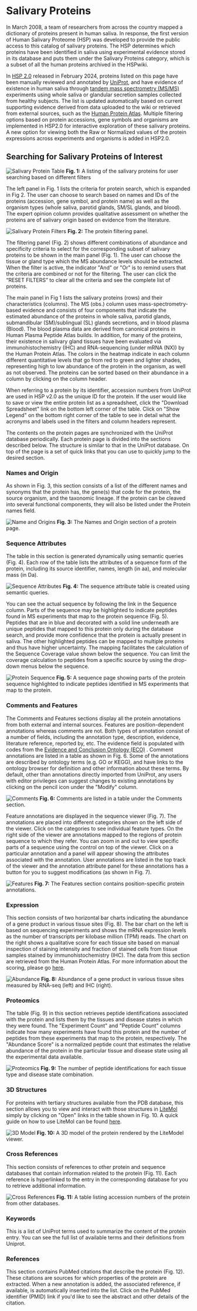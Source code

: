 # Salivary Proteins

In March 2008, a team of researchers from across the country mapped a dictionary of proteins present in human saliva. In response, the first version of Human Salivary Proteome (HSP) was developed to provide the public access to this catalog of salivary proteins. The HSP determines which proteins have been identified in saliva using experimental evidence stored in its database and puts them under the Salivary Proteins category, which is a subset of all the human proteins archived in the HSPwiki.

In [HSP 2.0](https://www.salivaryproteome.org/about) released in February 2024, proteins listed on this page have been manually reviewed and annotated by [UniProt](https://www.uniprot.org/), and have evidence of existence in human saliva through [tandem mass spectrometry (MS/MS)](https://en.wikipedia.org/wiki/Tandem_mass_spectrometry) experiments using whole saliva or glandular secretion samples collected from healthy subjects. The list is updated automatically based on current supporting evidence derived from data uploaded to the wiki or retrieved from external sources, such as the [Human Protein Atlas](https://www.proteinatlas.org/). Multiple filtering options based on protein accessions, gene symbols and organisms are implemented in HSP2.0 for interactive exploration of these salivary proteins. A new option for viewing both the Raw or Normalized values of the protein expressions across experiments and organisms is added in HSP2.0.

## Searching for Salivary Proteins of Interest

![Salivary Protein Table](./img/salivary-proteins/salivary-proteins-table.png)
**Fig. 1:** A listing of the salivary proteins for user searching based on different filters

The left panel in Fig. 1 lists the criteria for protein search, which is expanded in Fig 2. The user can choose to search based on names and IDs of the proteins (accession, gene symbol, and protein name) as well as the organism types (whole saliva, parotid glands, SM/SL glands, and blood). The expert opinion column provides qualitative assessment on whether the proteins are of salivary origin based on evidence from the literature.

![Salivary Protein Filters](./img/salivary-proteins/salivary-proteins-filter.png)
**Fig. 2:** The protein filtering panel.

The filtering panel (Fig. 2) shows different combinations of abundance and specificity criteria to select for the corresponding subset of salivary proteins to be shown in the main panel (Fig. 1). The user can choose the tissue or gland type which the MS abundance levels should be extracted. When the filter is active, the indicator "And" or "Or" is to remind users that the criteria are combined or not for the filtering. The user can click the “RESET FILTERS” to clear all the criteria and see the complete list of proteins.

The main panel in Fig 1 lists the salivary proteins (rows) and their characteristics (columns). The MS (obs.) column uses mass-spectrometry-based evidence and consists of four components that indicate the estimated abundance of the proteins in whole saliva, parotid glands, submandibular (SM)/sublingual (SL) glands secretions, and in blood plasma (Blood). The blood plasma data are derived from canonical proteins in Human Plasma Peptide Atlas builds. In addition, for many of the proteins, their existence in salivary gland tissues have been evaluated via immunohistochemistry (IHC) and RNA-sequencing (under mRNA (NX)) by the Human Protein Atlas. The colors in the heatmap indicate in each column different quantitative levels that go from red to green and lighter shades, representing high to low abundance of the protein in the organism, as well as not observed. The proteins can be sorted based on their abundance in a column by clicking on the column header.

When referring to a protein by its identifier, accession numbers from UniProt are used in HSP v2.0 as the unique ID for the protein. If the user would like to save or view the entire protein list as a spreadsheet, click the "Download Spreadsheet" link on the bottom left corner of the table. Click on "Show Legend" on the bottom right corner of the table to see in detail what the acronyms and labels used in the filters and column headers represent.

The contents on the protein pages are synchronized with the UniProt database periodically. Each protein page is divided into the sections described below. The structure is similar to that in the UniProt database. On top of the page is a set of quick links that you can use to quickly jump to the desired section.

### Names and Origin

As shown in Fig. 3, this section consists of a list of the different names and synonyms that the protein has, the gene(s) that code for the protein, the source organism, and the taxonomic lineage. If the protein can be cleaved into several functional components, they will also be listed under the Protein names field.

![Name and Origins](./img/salivary-proteins/name-and-orgins.png)
**Fig. 3:** The Names and Origin section of a protein page.

### Sequence Attributes

The table in this section is generated dynamically using semantic queries (Fig. 4). Each row of the table lists the attributes of a sequence form of the protein, including its source identifier, names, length (in aa), and molecular mass (in Da).

![Sequence Attributes](./img/salivary-proteins/sequence-attributes.png)
**Fig. 4:** The sequence attribute table is created using semantic queries.

You can see the actual sequence by following the link in the Sequence column. Parts of the sequence may be highlighted to indicate peptides found in MS experiments that map to the protein sequence (Fig. 5). Peptides that are in blue and decorated with a solid line underneath are unique peptides that mapped to this protein only during the database search, and provide more confidence that the protein is actually present in saliva. The other highlighted peptides can be mapped to multiple proteins and thus have higher uncertainty. The mapping facilitates the calculation of the Sequence Coverage value shown below the sequence. You can limit the coverage calculation to peptides from a specific source by using the drop-down menus below the sequence.

![Protein Sequence](./img/salivary-proteins/protein-sequence.png)
**Fig. 5:** A sequence page showing parts of the protein sequence highlighted to indicate peptides identified in MS experiments that map to the protein.

### Comments and Features

The Comments and Features sections display all the protein annotations from both external and internal sources. Features are position-dependent annotations whereas comments are not. Both types of annotation consist of a number of fields, including the annotation type, description, evidence, literature reference, reported by, etc. The evidence field is populated with codes from the [Evidence and Conclusion Ontology (ECO)](http://www.evidenceontology.org/) . Comment annotations are listed in a table as shown in Fig. 6. Some of the annotations are described by ontology terms (e.g. GO or KEGG), and have links to the ontology browser for definition and other information about these terms. By default, other than annotations directly imported from UniProt, any users with editor privileges can suggest changes to existing annotations by clicking on the pencil icon under the "Modify" column.

![Comments](./img/salivary-proteins/comments.png)
**Fig. 6:** Comments are listed in a table under the Comments section.

Feature annotations are displayed in the sequence viewer (Fig. 7). The annotations are placed into different categories shown on the left side of the viewer. Click on the categories to see individual feature types. On the right side of the viewer are annotations mapped to the regions of protein sequence to which they refer. You can zoom in and out to view specific parts of a sequence using the control on top of the viewer. Click on a particular annotation and a panel will appear showing the attributes associated with the annotation. User annotations are listed in the top track of the viewer and the annotation attribute panel for these annotations has a button for you to suggest modifications (as shown in Fig. 7).

![Features](./img/salivary-proteins/feature-map.png)
**Fig. 7:** The Features section contains position-specific protein annotations.

### Expression

This section consists of two horizontal bar charts indicating the abundance of a gene product in various tissue sites (Fig. 8). The bar chart on the left is based on sequencing experiments and shows the mRNA expression levels as the number of transcripts per kilobase million (TPM) reads. The chart on the right shows a qualitative score for each tissue site based on manual inspection of staining intensity and fraction of stained cells from tissue samples stained by immunohistochemistry (IHC). The data from this section are retrieved from the Human Protein Atlas. For more information about the scoring, please go [here](https://www.proteinatlas.org/about/assays+annotation).

![Abundance](./img/salivary-proteins/abundance.png)
**Fig. 8:** Abundance of a gene product in various tissue sites measured by RNA-seq (left) and IHC (right).

### Proteomics

The table (Fig. 9) in this section retrieves peptide identifications associated with the protein and lists them by the tissues and disease states in which they were found. The "Experiment Count" and "Peptide Count" columns indicate how many experiments have found this protein and the number of peptides from these experiments that map to the protein, respectively. The "Abundance Score" is a normalized peptide count that estimates the relative abundance of the protein in the particular tissue and disease state using all the experimental data available.

![Proteomics](./img/salivary-proteins/proteomics.png)
**Fig. 9:** The number of peptide identifications for each tissue type and disease state combination.

### 3D Structures

For proteins with tertiary structures available from the PDB database, this section allows you to view and interact with those structures in [LiteMol](https://webchemdev.ncbr.muni.cz/LiteMol/) simply by clicking on "Open" links in the table shown in Fig. 10. A quick guide on how to use LiteMol can be found [here](http://www.ebi.ac.uk/pdbe/litemol).

![3D Model](./img/salivary-proteins/3d-model.png)
**Fig. 10:** A 3D model of the protein rendered by the LiteModel viewer.

### Cross References

This section consists of references to other protein and sequence databases that contain information related to the protein (Fig. 11). Each reference is hyperlinked to the entry in the corresponding database for you to retrieve additional information.

![Cross References](./img/salivary-proteins/cross-references.png)
**Fig. 11:** A table listing accession numbers of the protein from other databases.

### Keywords

This is a list of UniProt terms used to summarize the content of the protein entry. You can see the full list of available terms and their definitions from Uniprot.

### References

This section contains PubMed citations that describe the protein (Fig. 12). These citations are sources for which properties of the protein are extracted. When a new annotation is added, the associated reference, if available, is automatically inserted into the list. Click on the PubMed identifier (PMID) link if you'd like to see the abstract and other details of the citation.
